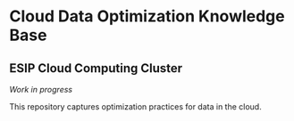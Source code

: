 # Cloud Data Optimization Knowledge Base
## ESIP Cloud Computing Cluster

_Work in progress_

This repository captures optimization practices for data in the cloud.
